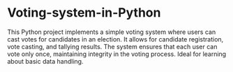 # Voting-system-in-Python
This Python project implements a simple voting system where users can cast votes for candidates in an election. It allows for candidate registration, vote casting, and tallying results. The system ensures that each user can vote only once, maintaining integrity in the voting process. Ideal for learning about basic data handling.
